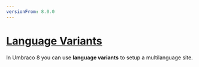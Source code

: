 ```yaml
---
versionFrom: 8.0.0
---
```


# [Language Variants](../../Getting-Started/Backoffice/Variants)

In Umbraco 8 you can use **language variants** to setup a multilanguage site.
